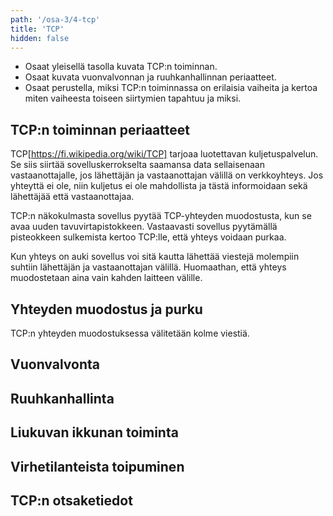 ```yaml
---
path: '/osa-3/4-tcp'
title: 'TCP'
hidden: false
---
```


<text-box variant='learningObjectives' name='Oppimistavoitteet'>

- Osaat yleisellä tasolla kuvata TCP:n toiminnan.
- Osaat kuvata vuonvalvonnan ja ruuhkanhallinnan periaatteet.
- Osaat perustella, miksi TCP:n toiminnassa on erilaisia vaiheita ja kertoa miten vaiheesta toiseen siirtymien tapahtuu ja miksi.

</text-box>


## TCP:n toiminnan periaatteet

TCP[https://fi.wikipedia.org/wiki/TCP] tarjoaa luotettavan kuljetuspalvelun. Se siis siirtää sovelluskerrokselta saamansa data sellaisenaan vastaanottajalle, jos lähettäjän ja vastaanottajan välillä on verkkoyhteys. Jos yhteyttä ei ole, niin kuljetus ei ole mahdollista ja tästä informoidaan sekä lähettäjää että vastaanottajaa.

TCP:n näkokulmasta sovellus pyytää TCP-yhteyden muodostusta, kun se avaa uuden tavuvirtapistokkeen. Vastaavasti sovellus pyytämällä pisteokkeen sulkemista kertoo TCP:lle, että yhteys voidaan purkaa.

Kun yhteys on auki sovellus voi sitä kautta lähettää viestejä molempiin suhtiin lähettäjän ja vastaanottajan välillä. Huomaathan, että yhteys muodostetaan aina vain kahden laitteen välille.

## Yhteyden muodostus ja purku

TCP:n yhteyden muodostuksessa välitetään kolme viestiä.

## Vuonvalvonta


## Ruuhkanhallinta


## Liukuvan ikkunan toiminta


## Virhetilanteista toipuminen


## TCP:n otsaketiedot
